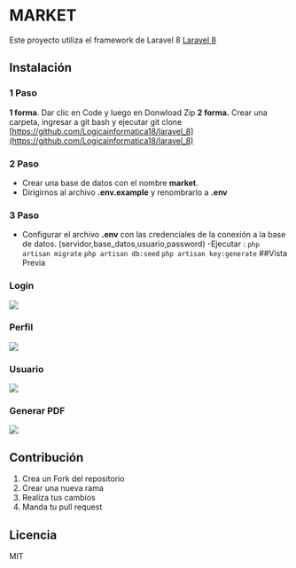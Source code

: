 #  MARKET
Este proyecto utiliza el framework de Laravel 8 [Laravel 8](https://laravel.com/docs/8.x "Laravel 8")
## Instalación
### 1 Paso
**1 forma**. Dar clic en Code y luego en Donwload Zip
**2 forma.** Crear una carpeta, ingresar a git bash y ejecutar
    git clone [https://github.com/Logicainformatica18/laravel_8](https://github.com/Logicainformatica18/laravel_8)
### 2 Paso
- Crear una base de datos con el nombre **market**.
- Dirigirnos al archivo **.env.example** y renombrarlo a **.env**

### 3 Paso
- Configurar el archivo **.env** con las credenciales de la conexión a la base de datos. (servidor,base_datos,usuario,password)
-Ejecutar :
`php artisan migrate`
`php artisan db:seed`
`php artisan key:generate`
##Vista Previa
### Login
![](https://scontent-lim1-1.xx.fbcdn.net/v/t39.30808-6/326393755_506142301588831_6270281849891397918_n.jpg?_nc_cat=109&ccb=1-7&_nc_sid=730e14&_nc_eui2=AeGoweNlXr80FdbXeXUsziUbaqUz4yMYVvRqpTPjIxhW9MZ5kJ8VnwCn0wQRNMNUf0JAelXr9KWLfEm9OQoi2lG5&_nc_ohc=o5KvQXp_qjQAX-ii1DQ&tn=rQF6JCxM8PcDssRM&_nc_ht=scontent-lim1-1.xx&oh=00_AfDGPIC-qHnLnHVl3kTyjZRFz6QsVhg_4uqpBl8yU5OEGg&oe=63D24314)
### Perfil
![](https://scontent-lim1-1.xx.fbcdn.net/v/t39.30808-6/327090623_729733028590363_7563368786992467360_n.jpg?_nc_cat=103&ccb=1-7&_nc_sid=730e14&_nc_eui2=AeHyvPJVJN0d2uf_HX1usjGml7lsHx9fFRqXuWwfH18VGmghxkUaiG_X6MUBBNxNtvk-6I5wwmOc7bGJkohkjaCO&_nc_ohc=YDGCDMZKw_AAX9eeg0M&_nc_ht=scontent-lim1-1.xx&oh=00_AfC2y96cNZmJ0d8lGTH7crtgY0Yu4i0UQLxdfkCMFnA13A&oe=63D1889B)
### Usuario
![](https://scontent-lim1-1.xx.fbcdn.net/v/t39.30808-6/326780821_537297818464291_429092388057679681_n.jpg?_nc_cat=103&ccb=1-7&_nc_sid=730e14&_nc_eui2=AeEn4mY5xUPLO4ZCHeZQwvgkHjVN8YzOB_4eNU3xjM4H_uXsO0evMj_Mk71OFKuCXjfc8arSF1aBcqg1AqWR78T7&_nc_ohc=AZr7P4fgwOkAX82qoje&_nc_ht=scontent-lim1-1.xx&oh=00_AfBsZZx7CdksrtjSKJ4NSd3czWQ274qkym8bO5OUyz0jQQ&oe=63D2648B)
### Generar PDF
![](https://scontent-lim1-1.xx.fbcdn.net/v/t39.30808-6/327025927_485681350422979_290824472211829348_n.jpg?_nc_cat=110&ccb=1-7&_nc_sid=730e14&_nc_eui2=AeGu_EPK3NUS7j0xu7abyCkxHLoLH8AJO4UcugsfwAk7hapB8EXwYdn8jycsOM1vNKNm_L6OjIpKYh2K0UglYQdp&_nc_ohc=7kTCqKmPu1AAX-CNFkH&_nc_ht=scontent-lim1-1.xx&oh=00_AfDB3zwp841SG4uW3-jwqNnIw46goEVjGS6XUXrKARhWYw&oe=63D10B68)
## Contribución
1. Crea un Fork del repositorio
3. Crear una nueva rama
4. Realiza tus cambios
5. Manda tu pull request
## Licencia
MIT
